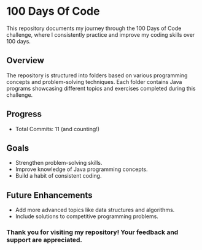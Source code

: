 <h1>100 Days Of Code</h1>
<p>This repository documents my journey through the 100 Days of Code challenge, where I consistently practice and improve my coding skills over 100 days.</p>
<h2>Overview</h2>
<p>The repository is structured into folders based on various programming concepts and problem-solving techniques. Each folder contains Java programs showcasing different topics and exercises completed during this challenge.</p>
<h2>Progress</h2>
<ul><li>Total Commits: 11 (and counting!)</li>
</ul>
<h2>Goals</h2>
<ul>
  <li>Strengthen problem-solving skills.</li>
  <li>Improve knowledge of Java programming concepts.</li>
  <li>Build a habit of consistent coding.</li>
  
</ul>
<h2>Future Enhancements</h2>
<ul>
  <li>Add more advanced topics like data structures and algorithms.</li>
  <li>Include solutions to competitive programming problems.</li>
</ul>

<h3>Thank you for visiting my repository! Your feedback and support are appreciated.

</h3>



